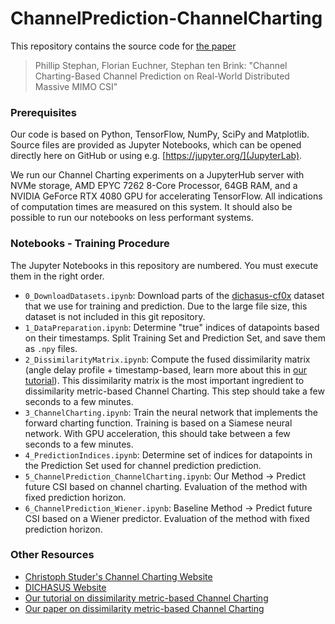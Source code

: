 # ChannelPrediction-ChannelCharting

This repository contains the source code for [the paper](https://arxiv.org/abs/2410.11486)

> Phillip Stephan, Florian Euchner, Stephan ten Brink: "Channel Charting-Based Channel Prediction on Real-World Distributed Massive MIMO CSI"

### Prerequisites
Our code is based on Python, TensorFlow, NumPy, SciPy and Matplotlib.
Source files are provided as Jupyter Notebooks, which can be opened directly here on GitHub or using e.g. [https://jupyter.org/](JupyterLab).

We run our Channel Charting experiments on a JupyterHub server with NVMe storage, AMD EPYC 7262 8-Core Processor, 64GB RAM, and a NVIDIA GeForce RTX 4080 GPU for accelerating TensorFlow.
All indications of computation times are measured on this system.
It should also be possible to run our notebooks on less performant systems.

### Notebooks - Training Procedure
The Jupyter Notebooks in this repository are numbered.
You must execute them in the right order.

* `0_DownloadDatasets.ipynb`: Download parts of the [dichasus-cf0x](https://dichasus.inue.uni-stuttgart.de/datasets/data/dichasus-cf0x/) dataset that we use for training and prediction. Due to the large file size, this dataset is not included in this git repository.
* `1_DataPreparation.ipynb`: Determine "true" indices of datapoints based on their timestamps. Split Training Set and Prediction Set, and save them as `.npy` files.
* `2_DissimilarityMatrix.ipynb`: Compute the fused dissimilarity matrix (angle delay profile + timestamp-based, learn more about this in [our tutorial](https://dichasus.inue.uni-stuttgart.de/tutorials/tutorial/dissimilarity-metric-channelcharting/)). This dissimilarity matrix is the most important ingredient to dissimilarity metric-based Channel Charting. This step should take a few seconds to a few minutes.
* `3_ChannelCharting.ipynb`: Train the neural network that implements the forward charting function. Training is based on a Siamese neural network. With GPU acceleration, this should take between a few seconds to a few minutes.
* `4_PredictionIndices.ipynb`: Determine set of indices for datapoints in the Prediction Set used for channel prediction prediction.
* `5_ChannelPrediction_ChannelCharting.ipynb`: Our Method -> Predict future CSI based on channel charting. Evaluation of the method with fixed prediction horizon.
* `6_ChannelPrediction_Wiener.ipynb`: Baseline Method -> Predict future CSI based on a Wiener predictor. Evaluation of the method with fixed prediction horizon.


### Other Resources
* [Christoph Studer's Channel Charting Website](https://channelcharting.github.io/)
* [DICHASUS Website](https://dichasus.inue.uni-stuttgart.de/)
* [Our tutorial on dissimilarity metric-based Channel Charting](https://dichasus.inue.uni-stuttgart.de/tutorials/tutorial/dissimilarity-metric-channelcharting/)
* [Our paper on dissimilarity metric-based Channel Charting](https://arxiv.org/abs/2308.09539)
